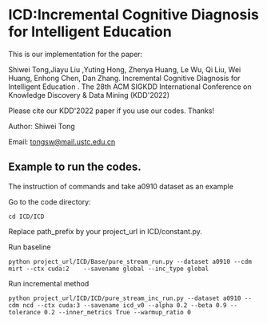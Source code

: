 # ICD:Incremental Cognitive Diagnosis for Intelligent Education 
This is our implementation for the paper:

Shiwei Tong,Jiayu Liu ,Yuting Hong, Zhenya Huang, Le Wu, Qi Liu, Wei Huang, Enhong Chen, Dan Zhang. Incremental Cognitive Diagnosis for Intelligent Education . The 28th ACM SIGKDD International Conference on Knowledge Discovery & Data Mining (KDD'2022)

Please cite our KDD'2022 paper if you use our codes. Thanks!

Author: Shiwei Tong

Email: tongsw@mail.ustc.edu.cn



## Example to run the codes.
The instruction of commands and take a0910 dataset as an example

Go to the code directory:
```
cd ICD/ICD
```
Replace path_prefix by your project_url in ICD/constant.py.

Run baseline
```
python project_url/ICD/Base/pure_stream_run.py --dataset a0910 --cdm mirt --ctx cuda:2    --savename global --inc_type global
```

Run incremental method
```
python project_url/ICD/ICD/pure_stream_inc_run.py --dataset a0910 --cdm ncd --ctx cuda:3 --savename icd_v0 --alpha 0.2 --beta 0.9 --tolerance 0.2 --inner_metrics True --warmup_ratio 0
```
